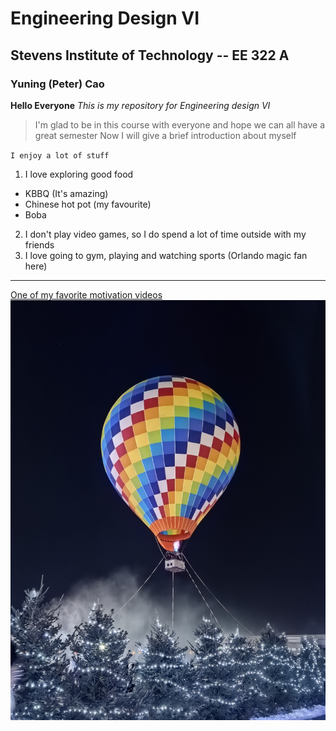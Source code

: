 # Engineering Design VI 
## Stevens Institute of Technology -- EE 322 A
### Yuning (Peter) Cao

**Hello Everyone** 
*This is my repository for Engineering design VI*
>I'm glad to be in this course with everyone and hope we can all have a great semester
>Now I will give a brief introduction about myself

`I enjoy a lot of stuff`
1. I love exploring good food
- KBBQ (It's amazing)
- Chinese hot pot (my favourite)
- Boba
2. I don't play video games, so I do spend a lot of time outside with my friends
3. I love going to gym, playing and watching sports (Orlando magic fan here)

---

[One of my favorite motivation videos](https://www.youtube.com/watch?v=gMWXMMUg5pI)
![This is an examle of my photograghing skill](c4f91040bb687312d1fd2f81363ba0ef.JPG)
